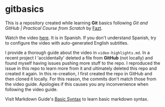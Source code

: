 # gitbasics

This is a repository created while learning **Git** basics following *Git and GitHub | Practical Course from Scratch* by [Fazt](https://www.youtube.com/c/FaztTech).  

Watch the video [here](https://www.youtube.com/watch?v=HiXLkL42tMU). It is in Spanish. If you don't understand Spanish, try to configure the video with auto-generated English subtitles.  

I provide a thorough guide about the video in `video-highlights.md`. In a recent project I 'accidentally' deleted a file from **GitHub** (not locally) and found myself having issues pushing more stuff to the repo. I reproduced the issue in this repo to learn more from it and ultimately deleted this repo and created it again. In this re-creation, I first created the repo in GitHub and then cloned it locally. For this reason, the commits don't match those from the video guide. Apologies if this causes you any inconvenience when following the video guide.  

Visit Markdown Guide's [Basic Syntax](https://www.markdownguide.org/basic-syntax/) to learn basic markdown syntax.